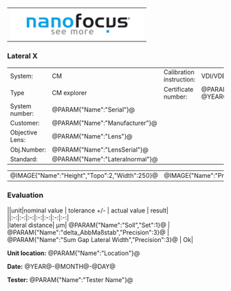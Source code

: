 <!--   EvalAlgoName=Lateralnormal -->

||
|-:|
|![](logo.png)|

### Lateral X

 


|||||
|-|-|-|-|
|System: |  CM |Calibration instruction:| VDI/VDE 2655 Part 1.2|
|Type|   CM explorer| Certificate number: |@PARAM{"Name":"Serial"}@-@YEAR@@MONTH@@DAY@|
|System number:| @PARAM{"Name":"Serial"}@|||
|Customer:| @PARAM{"Name":"Manufacturer"}@|||
|Objective Lens: |@PARAM{"Name":"Lens"}@|||
|Obj.Number:| @PARAM{"Name":"LensSerial"}@|||
|Standard: |@PARAM{"Name":"Lateralnormal"}@|||

 

|||
|-:|:-|
|@IMAGE{"Name":"Height","Topo":2,"Width":250}@|@IMAGE{"Name":"Profile","Topo":1,"Width":450}@|
 
 
### Evaluation

 
||unit|nominal value | tolerance +/- | actual value | result|
||:-:|:-:|:-:|:-:|:-:|:-:|:-:|           
|lateral distance| µm|   @PARAM{"Name":"Soll","Set":1}@   |   @PARAM{"Name":"delta_AbbMaßstab","Precision":3}@ | @PARAM{"Name":"Sum Gap Lateral Width","Precision":3}@  | <span id="control"> Ok</span>|
 

__Unit location:__ @PARAM{"Name":"Location"}@

__Date:__ @YEAR@-@MONTH@-@DAY@ 

__Tester:__ @PARAM{"Name":"Tester Name"}@



<div id="sumresults">  </div>

<script>

var PARAM = @PJSON{"Set":0}@;
var SENSOR = @PJSON{"Set":2}@;
var STANDARD =@PJSON{"Set":1}@;
var META = @MJSON{"Set":0}@;

 var Result = {"value":0,"nominal":0,"status":"","timestamp":0};

var value =   @PARAM{"Name":"Sum Gap Lateral Width","Precision":3}@;
var nominal = @PARAM{"Name":"Soll","Precision":6}@;
var tolerance = @PARAM{"Name":"delta_AbbMaßstab","Precision":12}@;
var status = ""; 

 
if(  value < nominal-tolerance || value > nominal+tolerance) 
{
  status = "not Ok";
} 
else
{
  status = "Ok ";
}
document.getElementById("control").innerHTML = status;

Result["value"] = value ;
Result["nominal"] = nominal ;
Result["status"] = status ;
Result["timestamp"] = Date.now();
sessionStorage.setItem(document.title+"Result", JSON.stringify(Result));


</script>

 